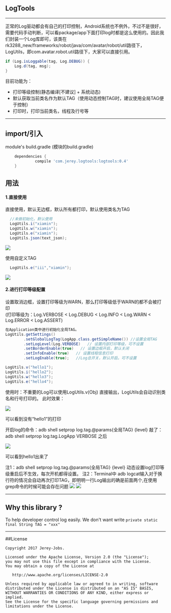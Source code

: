 ## LogTools
---

正常的Log驱动都会有自己的打印控制，Android系统也不例外，不过不是很好，需要代码手动判断，可以看package/app下面打印log时都是这么使用的。因此我们封装一个Log库即可，该类在
rk3288_new/frameworks/robot/java/com/avatar/robot/util路径下，LogUtils，即com.avatar.robot.util路径下，大家可以直接引用。
``` java
if (Log.isLoggable(tag, Log.DEBUG)) {
    Log.d(tag, msg);
}
```

目前功能为：
- 打印等级控制(静态编译[不建议] + 系统动态)
- 默认获取当前类名作为默认TAG（使用动态控制TAG时，建议使用全局TAG便于控制）
- 打印时，打印当前类名，线程及行号等

-------
## import/引入

module's build.gradle (模块的build.gradle)

``` gradle
	dependencies {
	         compile 'com.jerey.logtools:logtools:0.4'
	}
```

## 用法

#### 1.直接使用
直接使用，默认无边框，默认所有都打印，默认使用类名为TAG
``` java
  //未做初始化，默认使用
  LogUtils.i("xiamin");
  LogUtils.w("xiamin");
  LogUtils.e("xiamin");
  LogUtils.json(text_json);
```

![](http://upload-images.jianshu.io/upload_images/2305881-92e0fd4307ee2df4.png?imageMogr2/auto-orient/strip%7CimageView2/2/w/1240)


使用自定义TAG

``` java
  LogUtils.e("iii","xiamin");
```

![](http://upload-images.jianshu.io/upload_images/2305881-e2f5f99470c5788c.png?imageMogr2/auto-orient/strip%7CimageView2/2/w/1240)

#### 2.进行打印等级配置

设置取消边框，设置打印等级为WARN，那么打印等级低于WARN的都不会被打印 <br>
(打印等级为：Log.VERBOSE < Log.DEBUG < Log.INFO < Log.WARN < Log.ERROR < Log.ASSERT)

``` java
在Application类中进行初始化全局TAG。
LogUtils.getSettings()
        .setGlobalLogTag(LogApp.class.getSimpleName()) //设置全局TAG
        .setLogLevel(Log.VERBOSE)   // 设置内部打印等级，可不设置
        .setBorderEnable(true)   // 设置边框开启，默认关闭
        .setInfoEnable(true)   // 设置线程信息打印
        .setLogEnable(true);   //Log总开关，默认开启。可不设置

LogUtils.v("hello1");
LogUtils.i("hello2");
LogUtils.w("hello3");
LogUtils.e("hello4");
```
使用时：不重要的Log可以使用LogUtils.v(Obj) 直接输出，LogUtils会自动识别类名和行号打印的。
此时效果：

![](http://upload-images.jianshu.io/upload_images/2305881-41367949ee48cbdd.png?imageMogr2/auto-orient/strip%7CimageView2/2/w/1240)

可以看到没有“hello1”的打印

开启log的命令：adb shell setprop log.tag.@params{全局TAG} {level}
敲了：adb shell setprop log.tag.LogApp VERBOSE 之后


![](http://upload-images.jianshu.io/upload_images/2305881-9af7ed38e451777e.png?imageMogr2/auto-orient/strip%7CimageView2/2/w/1240)

可以看到hello1出来了

注1：adb shell setprop log.tag.@params{全局TAG} {level}  动态设置log打印等级重启后不生效，每次开机都得设置。
注2：Terminal中 adb logcat输入对于换行符的情况会自动再次打印TAG，即明明一行Log输出的确是前面两个,在使用grep命令的时候可能会存在问题
![](http://upload-images.jianshu.io/upload_images/2305881-fc418c218d662363.png?imageMogr2/auto-orient/strip%7CimageView2/2/w/1240)
![](http://upload-images.jianshu.io/upload_images/2305881-747f68ddb9553f31.png?imageMogr2/auto-orient/strip%7CimageView2/2/w/1240)


-----------------------

## Why this library ?

To help developer control log easily. We don't want write `private static final String TAG = "xxx"`

-------
##License

```
Copyright 2017 Jerey-Jobs.

Licensed under the Apache License, Version 2.0 (the "License");
you may not use this file except in compliance with the License.
You may obtain a copy of the License at

   http://www.apache.org/licenses/LICENSE-2.0

Unless required by applicable law or agreed to in writing, software
distributed under the License is distributed on an "AS IS" BASIS,
WITHOUT WARRANTIES OR CONDITIONS OF ANY KIND, either express or implied.
See the License for the specific language governing permissions and
limitations under the License.
```
